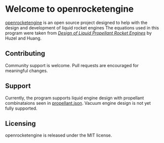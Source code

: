 # Welcome to openrocketengine

[openrocketengine](https://github.com/cmflannery/openrocketengine) is an open source project designed to help with the design and development of liquid rocket engines
The equations used in this program were taken from [_Design of Liquid Propellant Rocket Engines_](https://ntrs.nasa.gov/archive/nasa/casi.ntrs.nasa.gov/19710019929.pdf) by Huzel and Huang.

## Contributing
Community support is welcome. Pull requests are encouraged for meaningful changes.

## Support
Currently, the program supports liquid engine design with propellant combinataions seen in [propellant.json](https://github.com/cmflannery/openrocketengine/enginebuilder/propellant.json).
Vacuum engine design is not yet fully supported.

## Licensing
openrocketengine is released under the MIT license.
